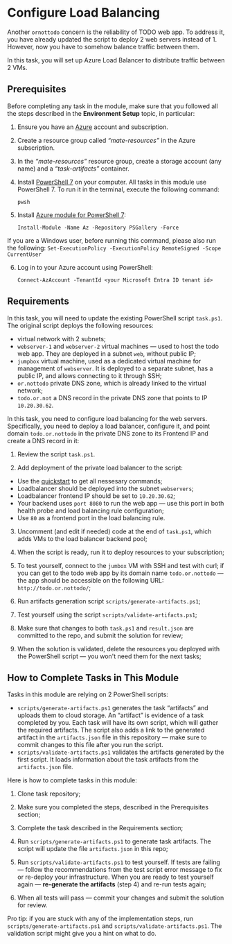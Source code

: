 # Configure Load Balancing

Another `ornottodo` concern is the reliability of TODO web app. To address it, you have already updated the script to deploy 2 web servers instead of 1. However, now you have to somehow balance traffic between them.

In this task, you will set up Azure Load Balancer to distribute traffic between 2 VMs. 

## Prerequisites

Before completing any task in the module, make sure that you followed all the steps described in the **Environment Setup** topic, in particular: 

1. Ensure you have an [Azure](https://azure.microsoft.com/en-us/free/) account and subscription.

2. Create a resource group called *“mate-resources”* in the Azure subscription.

3. In the *“mate-resources”* resource group, create a storage account (any name) and a *“task-artifacts”* container.

4. Install [PowerShell 7](https://learn.microsoft.com/en-us/powershell/scripting/install/installing-powershell?view=powershell-7.4) on your computer. All tasks in this module use PowerShell 7. To run it in the terminal, execute the following command: 
    ```
    pwsh
    ```

5. Install [Azure module for PowerShell 7](https://learn.microsoft.com/en-us/powershell/azure/install-azure-powershell?view=azps-11.3.0): 
    ```
    Install-Module -Name Az -Repository PSGallery -Force
    ```
If you are a Windows user, before running this command, please also run the following: 
    ```
    Set-ExecutionPolicy -ExecutionPolicy RemoteSigned -Scope CurrentUser
    ```

6. Log in to your Azure account using PowerShell:
    ```
    Connect-AzAccount -TenantId <your Microsoft Entra ID tenant id>
    ```

## Requirements

In this task, you will need to update the existing PowerShell script `task.ps1`. The original script deploys the following resources: 

- virtual network with 2 subnets;
- `webserver-1` and `webserver-2` virtual machines — used to host the todo web app. They are deployed in a subnet `web`, without public IP;
- `jumpbox` virtual machine, used as a dedicated virtual machine for management of `webserver`. It is deployed to a separate subnet, has a public IP, and allows connecting to it through SSH; 
- `or.nottodo` private DNS zone, which is already linked to the virtual network;
- `todo.or.not` a DNS record in the private DNS zone that points to IP `10.20.30.62`.

In this task, you need to configure load balancing for the web servers. Specifically, you need to deploy a load balancer, configure it, and point domain `todo.or.nottodo` in the private DNS zone to its Frontend IP and create a DNS record in it: 

1. Review the script `task.ps1`.  

2. Add deployment of the private load balancer to the script: 

- Use the [quickstart](https://learn.microsoft.com/en-us/azure/load-balancer/quickstart-load-balancer-standard-internal-powershell#create-load-balancer) to get all nessesary commands;
- Loadbalancer should be deployed into the subnet `webservers`;
- Loadbalancer frontend IP should be set to `10.20.30.62`;
- Your backend uses `port 8080` to run the web app — use this port in both health probe and load balancing rule configuration;
- Use `80` as a frontend port in the load balancing rule.

3. Uncomment (and edit if needed) code at the end of `task.ps1`, which adds VMs to the load balancer backend pool;

4. When the script is ready, run it to deploy resources to your subscription;

5. To test yourself, connect to the `jumbox` VM with SSH and test with curl; if you can get to the todo web app by its domain name `todo.or.nottodo` — the app should be accessible on the following URL: `http://todo.or.nottodo/`; 

6. Run artifacts generation script `scripts/generate-artifacts.ps1`;

7. Test yourself using the script `scripts/validate-artifacts.ps1`;

8. Make sure that changes to both `task.ps1` and `result.json` are committed to the repo, and submit the solution for review; 

9. When the solution is validated, delete the resources you deployed with the PowerShell script — you won't need them for the next tasks;


## How to Complete Tasks in This Module 

Tasks in this module are relying on 2 PowerShell scripts: 

- `scripts/generate-artifacts.ps1` generates the task “artifacts” and uploads them to cloud storage. An “artifact” is evidence of a task completed by you. Each task will have its own script, which will gather the required artifacts. The script also adds a link to the generated artifact in the `artifacts.json` file in this repository — make sure to commit changes to this file after you run the script. 
- `scripts/validate-artifacts.ps1` validates the artifacts generated by the first script. It loads information about the task artifacts from the `artifacts.json` file.

Here is how to complete tasks in this module:

1. Clone task repository;

2. Make sure you completed the steps, described in the Prerequisites section;

3. Complete the task described in the Requirements section;

4. Run `scripts/generate-artifacts.ps1` to generate task artifacts. The script will update the file `artifacts.json` in this repo;

5. Run `scripts/validate-artifacts.ps1` to test yourself. If tests are failing — follow the recommendations from the test script error message to fix or re-deploy your infrastructure. When you are ready to test yourself again — **re-generate the artifacts** (step 4) and re-run tests again; 

6. When all tests will pass — commit your changes and submit the solution for review. 

Pro tip: if you are stuck with any of the implementation steps, run `scripts/generate-artifacts.ps1` and `scripts/validate-artifacts.ps1`. The validation script might give you a hint on what to do.  
